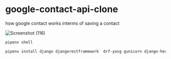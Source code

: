 # google-contact-api-clone
how google contact works interms of saving a contact


![Screenshot (116)](https://user-images.githubusercontent.com/46121207/166102470-987de408-4f0e-4069-9c99-d6008d28eab4.png)


```xml
pipenv shell
```
```xml
pipenv install django djangorestframework  drf-yasg gunicorn django-heroku dj-database-url whitenoise 
```